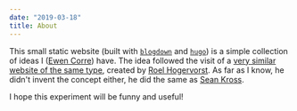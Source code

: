 ```yaml
---
date: "2019-03-18"
title: About
---
```


This small static website (built with [`blogdown`](https://bookdown.org/yihui/blogdown/) and [`hugo`](https://gohugo.io/)) is a simple collection of ideas I ([Ewen Corre](https://ewen.corre.bio)) have.
The idea followed the visit of a [very similar website of the same type](https://notes.rmhogervorst.nl/), created by [Roel Hogervorst](https://blog.rmhogervorst.nl/).
As far as I know, he didn't invent the concept either, he did the same as [Sean Kross](http://seankross.com/2017/11/06/Enabling-Frequent-Brain-Dumps.html).

I hope this experiment will be funny and useful!